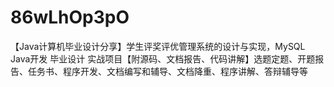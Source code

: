 # 86wLhOp3pO
【Java计算机毕业设计分享】学生评奖评优管理系统的设计与实现，MySQL Java开发 毕业设计 实战项目【附源码、文档报告、代码讲解】选题定题、开题报告、任务书、程序开发、文档编写和辅导、文档降重、程序讲解、答辩辅导等
